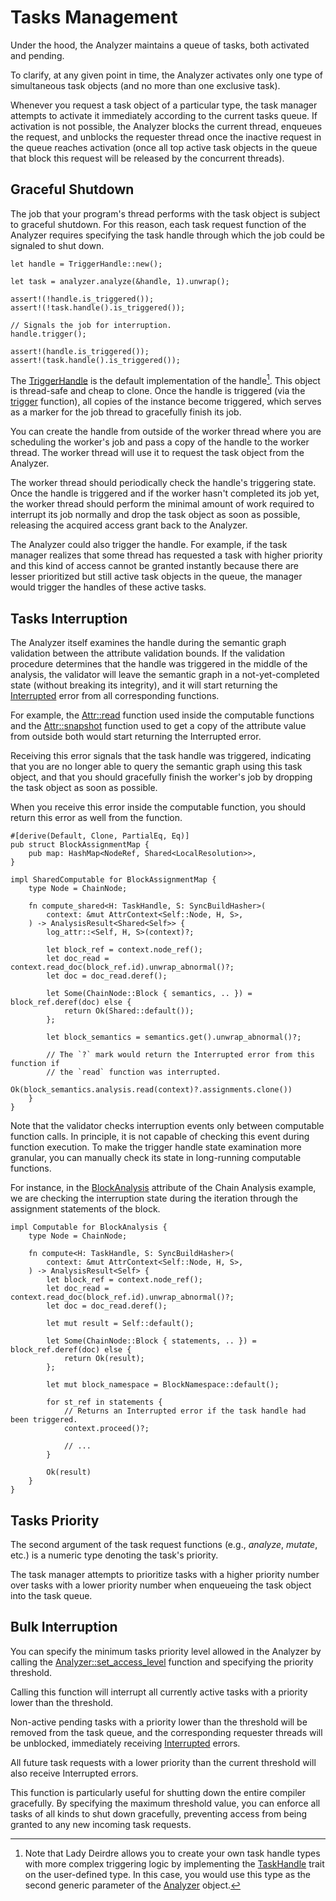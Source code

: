 <!------------------------------------------------------------------------------
  This file is a part of the "Lady Deirdre" work,
  a compiler front-end foundation technology.

  This work is proprietary software with source-available code.

  To copy, use, distribute, and contribute to this work, you must agree to
  the terms of the General License Agreement:

  https://github.com/Eliah-Lakhin/lady-deirdre/blob/master/EULA.md.

  The agreement grants you a Commercial-Limited License that gives you
  the right to use my work in non-commercial and limited commercial products
  with a total gross revenue cap. To remove this commercial limit for one of
  your products, you must acquire an Unrestricted Commercial License.

  If you contribute to the source code, documentation, or related materials
  of this work, you must assign these changes to me. Contributions are
  governed by the "Derivative Work" section of the General License
  Agreement.

  Copying the work in parts is strictly forbidden, except as permitted under
  the terms of the General License Agreement.

  If you do not or cannot agree to the terms of this Agreement,
  do not use this work.

  This work is provided "as is" without any warranties, express or implied,
  except to the extent that such disclaimers are held to be legally invalid.

  Copyright (c) 2024 Ilya Lakhin (Илья Александрович Лахин).
  All rights reserved.
------------------------------------------------------------------------------->

# Tasks Management

Under the hood, the Analyzer maintains a queue of tasks, both activated and
pending.

To clarify, at any given point in time, the Analyzer activates only one type of
simultaneous task objects (and no more than one exclusive task).

Whenever you request a task object of a particular type, the task manager
attempts to activate it immediately according to the current tasks queue. If
activation is not possible, the Analyzer blocks the current thread, enqueues the
request, and unblocks the requester thread once the inactive request in the
queue reaches activation (once all top active task objects in the queue that
block this request will be released by the concurrent threads).

## Graceful Shutdown

The job that your program's thread performs with the task object is subject to
graceful shutdown. For this reason, each task request function of the Analyzer
requires specifying the task handle through which the job could be signaled to
shut down.

```rust,noplayground
let handle = TriggerHandle::new();

let task = analyzer.analyze(&handle, 1).unwrap();

assert!(!handle.is_triggered());
assert!(!task.handle().is_triggered());

// Signals the job for interruption.
handle.trigger();

assert!(handle.is_triggered());
assert!(task.handle().is_triggered());
```

The [TriggerHandle](https://docs.rs/lady-deirdre/2.0.0/lady_deirdre/analysis/struct.TriggerHandle.html)
is the default implementation of the handle[^customhandle]. This object is
thread-safe and cheap to clone. Once the handle is triggered (via
the [trigger](https://docs.rs/lady-deirdre/2.0.0/lady_deirdre/analysis/trait.TaskHandle.html#tymethod.trigger)
function), all copies of the instance become triggered, which serves as a marker
for the job thread to gracefully finish its job.

You can create the handle from outside of the worker thread where you are
scheduling the worker's job and pass a copy of the handle to the worker thread.
The worker thread will use it to request the task object from the Analyzer.

The worker thread should periodically check the handle's triggering state. Once
the handle is triggered and if the worker hasn't completed its job yet, the
worker thread should perform the minimal amount of work required to interrupt
its job normally and drop the task object as soon as possible, releasing the
acquired access grant back to the Analyzer.

The Analyzer could also trigger the handle. For example, if the task manager
realizes that some thread has requested a task with higher priority and this
kind of access cannot be granted instantly because there are lesser prioritized
but still active task objects in the queue, the manager would trigger the
handles of these active tasks.

[^customhandle]: Note that Lady Deirdre allows you to create your own task
handle types with more complex triggering logic by implementing
the [TaskHandle](https://docs.rs/lady-deirdre/2.0.0/lady_deirdre/analysis/trait.TaskHandle.html)
trait on the user-defined type. In this case, you would use this type as the
second generic parameter of
the [Analyzer](https://docs.rs/lady-deirdre/2.0.0/lady_deirdre/analysis/struct.Analyzer.html)
object.

## Tasks Interruption

The Analyzer itself examines the handle during the semantic graph validation
between the attribute validation bounds. If the validation procedure determines
that the handle was triggered in the middle of the analysis, the validator will
leave the semantic graph in a not-yet-completed state (without breaking its
integrity), and it will start returning
the [Interrupted](https://docs.rs/lady-deirdre/2.0.0/lady_deirdre/analysis/enum.AnalysisError.html#variant.Interrupted)
error from all corresponding functions.

For example,
the [Attr::read](https://docs.rs/lady-deirdre/2.0.0/lady_deirdre/analysis/struct.Attr.html#method.read)
function used inside the computable functions and
the [Attr::snapshot](https://docs.rs/lady-deirdre/2.0.0/lady_deirdre/analysis/struct.Attr.html#method.snapshot)
function used to get a copy of the attribute value from outside both would start
returning the Interrupted error.

Receiving this error signals that the task handle was triggered, indicating that
you are no longer able to query the semantic graph using this task object, and
that you should gracefully finish the worker's job by dropping the task object
as soon as possible.

When you receive this error inside the computable function, you should return
this error as well from the function.

```rust,noplayground
#[derive(Default, Clone, PartialEq, Eq)]
pub struct BlockAssignmentMap {
    pub map: HashMap<NodeRef, Shared<LocalResolution>>,
}

impl SharedComputable for BlockAssignmentMap {
    type Node = ChainNode;

    fn compute_shared<H: TaskHandle, S: SyncBuildHasher>(
        context: &mut AttrContext<Self::Node, H, S>,
    ) -> AnalysisResult<Shared<Self>> {
        log_attr::<Self, H, S>(context)?;

        let block_ref = context.node_ref();
        let doc_read = context.read_doc(block_ref.id).unwrap_abnormal()?;
        let doc = doc_read.deref();

        let Some(ChainNode::Block { semantics, .. }) = block_ref.deref(doc) else {
            return Ok(Shared::default());
        };

        let block_semantics = semantics.get().unwrap_abnormal()?;

        // The `?` mark would return the Interrupted error from this function if
        // the `read` function was interrupted.
        Ok(block_semantics.analysis.read(context)?.assignments.clone())
    }
}
```

Note that the validator checks interruption events only between computable
function calls. In principle, it is not capable of checking this event during
function execution. To make the trigger handle state examination more granular,
you can manually check its state in long-running computable functions.

For instance, in
the [BlockAnalysis](https://github.com/Eliah-Lakhin/lady-deirdre/blob/1f4ecdac2a1d8c73e6d94909fb0c7fcd04d31fc0/work/crates/examples/src/chain_analysis/semantics.rs#L223)
attribute of the Chain Analysis example, we are checking the interruption state
during the iteration through the assignment statements of the block.

```rust,noplayground
impl Computable for BlockAnalysis {
    type Node = ChainNode;

    fn compute<H: TaskHandle, S: SyncBuildHasher>(
        context: &mut AttrContext<Self::Node, H, S>,
    ) -> AnalysisResult<Self> {
        let block_ref = context.node_ref();
        let doc_read = context.read_doc(block_ref.id).unwrap_abnormal()?;
        let doc = doc_read.deref();

        let mut result = Self::default();

        let Some(ChainNode::Block { statements, .. }) = block_ref.deref(doc) else {
            return Ok(result);
        };

        let mut block_namespace = BlockNamespace::default();

        for st_ref in statements {
            // Returns an Interrupted error if the task handle had been triggered.
            context.proceed()?;

            // ...
        }

        Ok(result)
    }
}
```

## Tasks Priority

The second argument of the task request functions (e.g., *analyze*, *mutate*,
etc.) is a numeric type denoting the task's priority.

The task manager attempts to prioritize tasks with a higher priority number over
tasks with a lower priority number when enqueueing the task object into the task
queue.

## Bulk Interruption

You can specify the minimum tasks priority level allowed in the Analyzer by
calling
the [Analyzer::set_access_level](https://docs.rs/lady-deirdre/2.0.0/lady_deirdre/analysis/struct.Analyzer.html#method.set_access_level)
function and specifying the priority threshold.

Calling this function will interrupt all currently active tasks with a priority
lower than the threshold.

Non-active pending tasks with a priority lower than the threshold will be
removed from the task queue, and the corresponding requester threads will be
unblocked, immediately
receiving [Interrupted](https://docs.rs/lady-deirdre/2.0.0/lady_deirdre/analysis/enum.AnalysisError.html#variant.Interrupted)
errors.

All future task requests with a lower priority than the current threshold will
also receive Interrupted errors.

This function is particularly useful for shutting down the entire compiler
gracefully. By specifying the maximum threshold value, you can enforce all tasks
of all kinds to shut down gracefully, preventing access from being granted to
any new incoming task requests.
